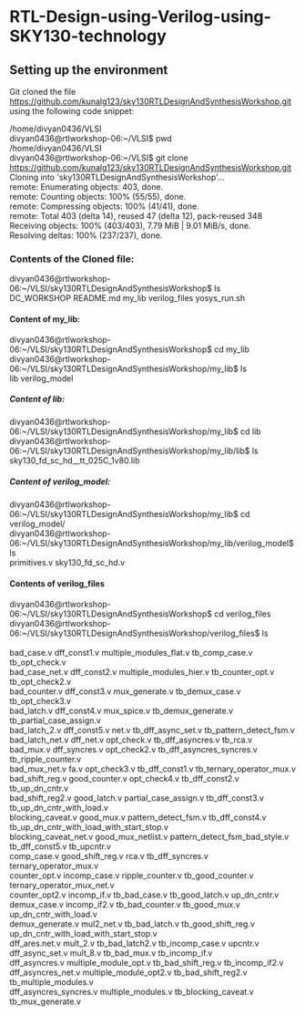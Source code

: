 # RTL-Design-using-Verilog-using-SKY130-technology
## Setting up the environment<br/>

Git cloned the file https://github.com/kunalg123/sky130RTLDesignAndSynthesisWorkshop.git using the following code snippet:<br/>

/home/divyan0436/VLSI <br/>
divyan0436@rtlworkshop-06:~/VLSI$ pwd <br/>
/home/divyan0436/VLSI <br/>
divyan0436@rtlworkshop-06:~/VLSI$ git clone https://github.com/kunalg123/sky130RTLDesignAndSynthesisWorkshop.git <br/>
Cloning into 'sky130RTLDesignAndSynthesisWorkshop'... <br/>
remote: Enumerating objects: 403, done. <br/>
remote: Counting objects: 100% (55/55), done. <br/>
remote: Compressing objects: 100% (41/41), done. <br/>
remote: Total 403 (delta 14), reused 47 (delta 12), pack-reused 348 <br/>
Receiving objects: 100% (403/403), 7.79 MiB | 9.01 MiB/s, done. <br/>
Resolving deltas: 100% (237/237), done. <br/>


### Contents of the Cloned file: <br/>

divyan0436@rtlworkshop-06:~/VLSI/sky130RTLDesignAndSynthesisWorkshop$ ls <br/>
DC_WORKSHOP  README.md	my_lib	verilog_files  yosys_run.sh <br/>

#### Content of my_lib: <br/>

divyan0436@rtlworkshop-06:~/VLSI/sky130RTLDesignAndSynthesisWorkshop$ cd my_lib <br/>
divyan0436@rtlworkshop-06:~/VLSI/sky130RTLDesignAndSynthesisWorkshop/my_lib$ ls <br/>
lib  verilog_model <br/>

##### Content of lib: <br/>

divyan0436@rtlworkshop-06:~/VLSI/sky130RTLDesignAndSynthesisWorkshop/my_lib$ cd lib <br/>
divyan0436@rtlworkshop-06:~/VLSI/sky130RTLDesignAndSynthesisWorkshop/my_lib/lib$ ls <br/>
sky130_fd_sc_hd__tt_025C_1v80.lib <br/>

##### Content of verilog_model: <br/>

divyan0436@rtlworkshop-06:~/VLSI/sky130RTLDesignAndSynthesisWorkshop/my_lib$ cd verilog_model/ <br/>
divyan0436@rtlworkshop-06:~/VLSI/sky130RTLDesignAndSynthesisWorkshop/my_lib/verilog_model$ ls <br/>
primitives.v  sky130_fd_sc_hd.v <br/>

#### Contents of verilog_files <br/>

divyan0436@rtlworkshop-06:~/VLSI/sky130RTLDesignAndSynthesisWorkshop$ cd verilog_files <br/>
divyan0436@rtlworkshop-06:~/VLSI/sky130RTLDesignAndSynthesisWorkshop/verilog_files$ ls <br/>
<br/>
bad_case.v		    dff_const1.v		multiple_modules_flat.v		tb_comp_case.v		   tb_opt_check.v  <br/>
bad_case_net.v		dff_const2.v		multiple_modules_hier.v		tb_counter_opt.v	   tb_opt_check2.v <br/>
bad_counter.v		  dff_const3.v		mux_generate.v			tb_demux_case.v		   tb_opt_check3.v <br/>
bad_latch.v		    dff_const4.v		mux_spice.v			tb_demux_generate.v	   tb_partial_case_assign.v <br/>
bad_latch_2.v	  	dff_const5.v		net.v				tb_dff_async_set.v	   tb_pattern_detect_fsm.v <br/>
bad_latch_net.v		dff_net.v		    opt_check.v			tb_dff_asyncres.v	   tb_rca.v <br/>
bad_mux.v		      dff_syncres.v		opt_check2.v			tb_dff_asyncres_syncres.v  tb_ripple_counter.v <br/>
bad_mux_net.v		  fa.v			      opt_check3.v			tb_dff_const1.v		   tb_ternary_operator_mux.v <br/>
bad_shift_reg.v		good_counter.v		opt_check4.v			tb_dff_const2.v		   tb_up_dn_cntr.v <br/>
bad_shift_reg2.v	good_latch.v		partial_case_assign.v		tb_dff_const3.v		   tb_up_dn_cntr_with_load.v <br/>
blocking_caveat.v	good_mux.v		pattern_detect_fsm.v		tb_dff_const4.v		   tb_up_dn_cntr_with_load_with_start_stop.v <br/>
blocking_caveat_net.v	good_mux_netlist.v	pattern_detect_fsm_bad_style.v	tb_dff_const5.v		   tb_upcntr.v <br/>
comp_case.v		    good_shift_reg.v	rca.v				tb_dff_syncres.v	   ternary_operator_mux.v <br/>
counter_opt.v		incomp_case.v		ripple_counter.v		tb_good_counter.v	   ternary_operator_mux_net.v <br/>
counter_opt2.v		incomp_if.v		tb_bad_case.v			tb_good_latch.v		   up_dn_cntr.v <br/>
demux_case.v		incomp_if2.v		tb_bad_counter.v		tb_good_mux.v		   up_dn_cntr_with_load.v <br/>
demux_generate.v	mul2_net.v		tb_bad_latch.v			tb_good_shift_reg.v	   up_dn_cntr_with_load_with_start_stop.v <br/>
dff_ares.net.v		mult_2.v		tb_bad_latch2.v			tb_incomp_case.v	   upcntr.v <br/>
dff_async_set.v		mult_8.v		tb_bad_mux.v			tb_incomp_if.v <br/>
dff_asyncres.v		multiple_module_opt.v	tb_bad_shift_reg.v		tb_incomp_if2.v <br/>
dff_asyncres_net.v	multiple_module_opt2.v	tb_bad_shift_reg2.v		tb_multiple_modules.v <br/>
dff_asyncres_syncres.v	multiple_modules.v	tb_blocking_caveat.v		tb_mux_generate.v <br/>
